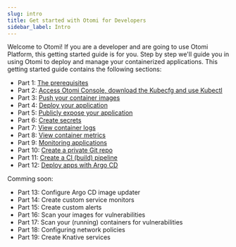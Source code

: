 ```yaml
---
slug: intro
title: Get started with Otomi for Developers
sidebar_label: Intro
---
```


Welcome to Otomi! If you are a developer and are going to use Otomi Platform, this getting started guide is for you. Step by step we'll guide you in using Otomi to deploy and manage your containerized applications. This getting started guide contains the following sections:

- Part 1: [The prerequisites](part-1)
- Part 2: [Access Otomi Console, download the Kubecfg and use Kubectl](part-2)
- Part 3: [Push your container images](part-3)
- Part 4: [Deploy your application](part-4)
- Part 5: [Publicly expose your application](part-5)
- Part 6: [Create secrets](part-6)
- Part 7: [View container logs](part-7)
- Part 8: [View container metrics](part-8)
- Part 9: [Monitoring applications](part-9)
- Part 10: [Create a private Git repo](part-10)
- Part 11: [Create a CI (build) pipeline](part-11)
- Part 12: [Deploy apps with Argo CD](part-12)

Comming soon:


- Part 13: Configure Argo CD image updater
- Part 14: Create custom service monitors
- Part 15: Create custom alerts
- Part 16: Scan your images for vulnerabilities
- Part 17: Scan your (running) containers for vulnerabilities
- Part 18: Configuring network policies
- Part 19: Create Knative services